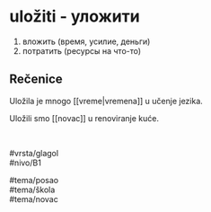 # uložiti - уложити

1. вложить (время, усилие, деньги)  
2. потратить (ресурсы на что-то)

## Rečenice

Uložila je mnogo [[vreme|vremena]] u učenje jezika.

Uložili smo [[novac]] u renoviranje kuće.

<br>

#vrsta/glagol  
#nivo/B1  

#tema/posao  
#tema/škola  
#tema/novac  

